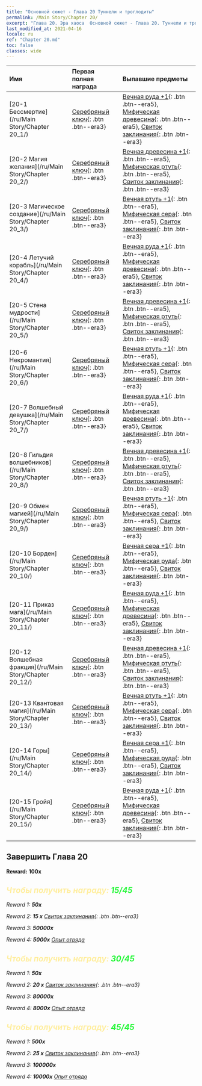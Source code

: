 ```yaml
---
title: "Основной сюжет - Глава 20 Туннели и троглодиты"
permalink: /Main Story/Chapter 20/
excerpt: "Глава 20. Эра хаоса  Основной сюжет - Глава 20. Туннели и троглодиты"
last_modified_at: 2021-04-16
locale: ru
ref: "Chapter 20.md"
toc: false
classes: wide
---
```


  | Имя |  Первая полная награда | Выпавшие предметы |
  |:------------|:------------|:------------| 
  | [20-1 Бессмертие](/ru/Main Story/Chapter 20_1/) | [Серебряный ключ](/ru/Items/con_693/){: .btn .btn--era3} | [Вечная руда +1](/ru/Items/mat_68/){: .btn .btn--era5}, [Мифическая древесина](/ru/Items/mat_62/){: .btn .btn--era5}, [Свиток заклинания](/ru/Items/con_694/){: .btn .btn--era3} |
  | [20-2 Магия желания](/ru/Main Story/Chapter 20_2/) | [Серебряный ключ](/ru/Items/con_693/){: .btn .btn--era3} | [Вечная древесина +1](/ru/Items/mat_69/){: .btn .btn--era5}, [Мифическая ртуть](/ru/Items/mat_63/){: .btn .btn--era5}, [Свиток заклинания](/ru/Items/con_694/){: .btn .btn--era3} |
  | [20-3 Магическое создание](/ru/Main Story/Chapter 20_3/) | [Серебряный ключ](/ru/Items/con_693/){: .btn .btn--era3} | [Вечная ртуть +1](/ru/Items/mat_70/){: .btn .btn--era5}, [Мифическая сера](/ru/Items/mat_64/){: .btn .btn--era5}, [Свиток заклинания](/ru/Items/con_694/){: .btn .btn--era3} |
  | [20-4 Летучий корабль](/ru/Main Story/Chapter 20_4/) | [Серебряный ключ](/ru/Items/con_693/){: .btn .btn--era3} | [Вечная руда +1](/ru/Items/mat_68/){: .btn .btn--era5}, [Мифическая древесина](/ru/Items/mat_62/){: .btn .btn--era5}, [Свиток заклинания](/ru/Items/con_694/){: .btn .btn--era3} |
  | [20-5 Стена мудрости](/ru/Main Story/Chapter 20_5/) | [Серебряный ключ](/ru/Items/con_693/){: .btn .btn--era3} | [Вечная древесина +1](/ru/Items/mat_69/){: .btn .btn--era5}, [Мифическая ртуть](/ru/Items/mat_63/){: .btn .btn--era5}, [Свиток заклинания](/ru/Items/con_694/){: .btn .btn--era3} |
  | [20-6 Некромантия](/ru/Main Story/Chapter 20_6/) | [Серебряный ключ](/ru/Items/con_693/){: .btn .btn--era3} | [Вечная ртуть +1](/ru/Items/mat_70/){: .btn .btn--era5}, [Мифическая сера](/ru/Items/mat_64/){: .btn .btn--era5}, [Свиток заклинания](/ru/Items/con_694/){: .btn .btn--era3} |
  | [20-7 Волшебный девушка](/ru/Main Story/Chapter 20_7/) | [Серебряный ключ](/ru/Items/con_693/){: .btn .btn--era3} | [Вечная руда +1](/ru/Items/mat_68/){: .btn .btn--era5}, [Мифическая древесина](/ru/Items/mat_62/){: .btn .btn--era5}, [Свиток заклинания](/ru/Items/con_694/){: .btn .btn--era3} |
  | [20-8 Гильдия волшебников](/ru/Main Story/Chapter 20_8/) | [Серебряный ключ](/ru/Items/con_693/){: .btn .btn--era3} | [Вечная древесина +1](/ru/Items/mat_69/){: .btn .btn--era5}, [Мифическая ртуть](/ru/Items/mat_63/){: .btn .btn--era5}, [Свиток заклинания](/ru/Items/con_694/){: .btn .btn--era3} |
  | [20-9 Обмен магией](/ru/Main Story/Chapter 20_9/) | [Серебряный ключ](/ru/Items/con_693/){: .btn .btn--era3} | [Вечная ртуть +1](/ru/Items/mat_70/){: .btn .btn--era5}, [Мифическая сера](/ru/Items/mat_64/){: .btn .btn--era5}, [Свиток заклинания](/ru/Items/con_694/){: .btn .btn--era3} |
  | [20-10 Борден](/ru/Main Story/Chapter 20_10/) | [Серебряный ключ](/ru/Items/con_693/){: .btn .btn--era3} | [Вечная сера +1](/ru/Items/mat_71/){: .btn .btn--era5}, [Мифическая руда](/ru/Items/mat_61/){: .btn .btn--era5}, [Свиток заклинания](/ru/Items/con_694/){: .btn .btn--era3} |
  | [20-11 Приказ мага](/ru/Main Story/Chapter 20_11/) | [Серебряный ключ](/ru/Items/con_693/){: .btn .btn--era3} | [Вечная руда +1](/ru/Items/mat_68/){: .btn .btn--era5}, [Мифическая древесина](/ru/Items/mat_62/){: .btn .btn--era5}, [Свиток заклинания](/ru/Items/con_694/){: .btn .btn--era3} |
  | [20-12 Волшебная фракция](/ru/Main Story/Chapter 20_12/) | [Серебряный ключ](/ru/Items/con_693/){: .btn .btn--era3} | [Вечная древесина +1](/ru/Items/mat_69/){: .btn .btn--era5}, [Мифическая ртуть](/ru/Items/mat_63/){: .btn .btn--era5}, [Свиток заклинания](/ru/Items/con_694/){: .btn .btn--era3} |
  | [20-13 Квантовая магия](/ru/Main Story/Chapter 20_13/) | [Серебряный ключ](/ru/Items/con_693/){: .btn .btn--era3} | [Вечная ртуть +1](/ru/Items/mat_70/){: .btn .btn--era5}, [Мифическая сера](/ru/Items/mat_64/){: .btn .btn--era5}, [Свиток заклинания](/ru/Items/con_694/){: .btn .btn--era3} |
  | [20-14 Горы](/ru/Main Story/Chapter 20_14/) | [Серебряный ключ](/ru/Items/con_693/){: .btn .btn--era3} | [Вечная сера +1](/ru/Items/mat_71/){: .btn .btn--era5}, [Мифическая руда](/ru/Items/mat_61/){: .btn .btn--era5}, [Свиток заклинания](/ru/Items/con_694/){: .btn .btn--era3} |
  | [20-15 Гройя](/ru/Main Story/Chapter 20_15/) | [Серебряный ключ](/ru/Items/con_693/){: .btn .btn--era3} | [Вечная руда +1](/ru/Items/mat_68/){: .btn .btn--era5}, [Мифическая древесина](/ru/Items/mat_62/){: .btn .btn--era5}, [Свиток заклинания](/ru/Items/con_694/){: .btn .btn--era3} |


## Завершить Глава 20

 **Reward:**  **100x** <i class="fas fa-gem"/>



## <span style="color: #ffeea0">Чтобы получить награду: </span><span style="color: #27f73a">15/45</span>

 Reward 1:  **50x** <i class="fas fa-gem"/>

 Reward 2: **15 x** [Свиток заклинания](/ru/Items/con_694/){: .btn .btn--era3}

 Reward 3:  **50000x** <i class="fas fa-coins"/>

 Reward 4:  **5000x** [Опыт отряда](/ru/Items/con_902/)



## <span style="color: #ffeea0">Чтобы получить награду: </span><span style="color: #27f73a">30/45</span>

 Reward 1:  **50x** <i class="fas fa-gem"/>

 Reward 2: **20 x** [Свиток заклинания](/ru/Items/con_694/){: .btn .btn--era3}

 Reward 3:  **80000x** <i class="fas fa-coins"/>

 Reward 4:  **8000x** [Опыт отряда](/ru/Items/con_902/)



## <span style="color: #ffeea0">Чтобы получить награду: </span><span style="color: #27f73a">45/45</span>

 Reward 1:  **500x** <i class="fas fa-gem"/>

 Reward 2: **25 x** [Свиток заклинания](/ru/Items/con_694/){: .btn .btn--era3}

 Reward 3:  **100000x** <i class="fas fa-coins"/>

 Reward 4:  **10000x** [Опыт отряда](/ru/Items/con_902/)

